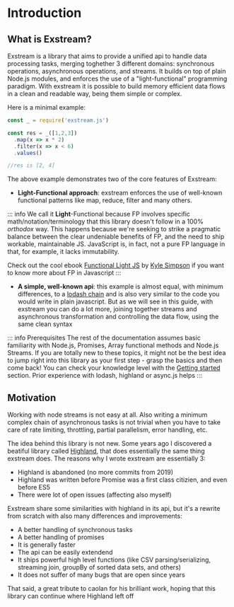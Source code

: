 # Introduction

## What is Exstream?

Exstream is a library that aims to provide a unified api to handle data processing tasks, merging toghether 3 different domains: synchronous operations, asynchronous operations, and streams. It builds on top of plain Node.js modules, and enforces the use of a "light-functional" programming paradigm. With exstream it is possible to build memory efficient data flows in a clean and readable way, being them simple or complex.

Here is a minimal example:

```js
const _ = require('exstream.js')

const res = _([1,2,3])
  .map(x => x * 2)
  .filter(x => x < 6)
  .values()

//res is [2, 4]
```

The above example demonstrates two of the core features of Exstream:

* <b>Light-Functional approach</b>: exstream enforces the use of well-known functional patterns like map, reduce, filter and many others. 

::: info
We call it <b>Light</b>-Functional because FP involves specific math/notation/terminology that this library doesn't follow in a 100% <i>orthodox</i> way. This happens because we're seeking to strike a pragmatic balance between the clear undeniable benefits of FP, and the need to ship workable, maintainable JS. JavaScript is, in fact, not a pure FP language in that, for example, it lacks immutability.

Check out the cool ebook [Functional Light JS](https://github.com/getify/Functional-Light-JS) by [Kyle Simpson](https://github.com/getify) if you want to know more about FP in Javascript
:::

* <b>A simple, well-known api</b>: this example is almost equal, with minimum differences, to a [lodash chain](https://lodash.com/docs/4.17.15#chain) and is also very similar to the code you would write in plain javascript. But as we will see in this guide, with exstream you can do a lot more, joining together streams and asynchronous transformation and controlling the data flow, using the same clean syntax


::: info Prerequisites
The rest of the documentation assumes basic familiarity with Node.js, Promises, Array functional methods and Node.js Streams. If you are totally new to these topics, it might not be the best idea to jump right into this library as your first step - grasp the basics and then come back! You can check your knowledge level with the [Getting started](getting-started) section. Prior experience with lodash, highland or async.js helps
:::
## Motivation

Working with node streams is not easy at all. Also writing a minimum complex chain of asynchronous tasks is not trivial when you have to take care of rate limiting, throttling, partial parallelism, error handling, etc.

The idea behind this library is not new. Some years ago I discovered a beatiful library called [Highland](https://caolan.github.io/highland/), that does essentially the same thing exstream does. The reasons why I wrote exstream are essentially 3:

* Highland is abandoned (no more commits from 2019)
* Highland was written before Promise was a first class citizien, and even before ES5
* There were lot of open issues (affecting also myself) 

Exstream share some similarities with highland in its api, but it's a rewrite from scratch with also many differences and improvements:

* A better handling of synchronous tasks
* A better handling of promises
* It is generally faster
* The api can be easily extendend
* It ships powerful high level functions (like CSV parsing/serializing, streaming join, groupBy of sorted data sets, and others)
* It does not suffer of many bugs that are open since years

That said, a great tribute to caolan for his brilliant work, hoping that this library can continue where Highland left off